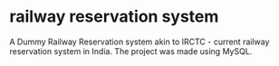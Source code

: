 # railway reservation system
 A Dummy Railway Reservation system akin to IRCTC - current railway reservation system in India. The project was made using MySQL.

